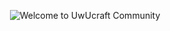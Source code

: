 <p align="center">
    <img align="center" src="https://github.com/uwucraft/.github/raw/main/images/background.jpg" alt="Welcome to UwUcraft Community">
</p>